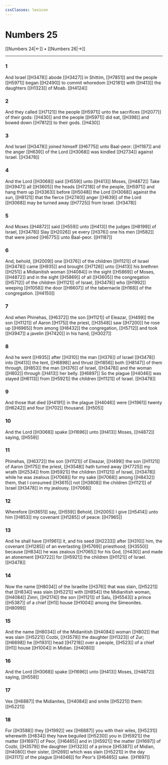 ```yaml
---
cssClasses: lexicon
---
```

# Numbers 25

[[Numbers 24|←]] • [[Numbers 26|→]]

---

### 1
And Israel [[H3478]] abode [[H3427]] in Shittim, [[H7851]] and the people [[H5971]] began [[H2490]] to commit whoredom [[H2181]] with [[H413]] the daughters [[H1323]] of Moab. [[H4124]]

### 2
And they called [[H7121]] the people [[H5971]] unto the sacrifices [[H2077]] of their gods: [[H430]] and the people [[H5971]] did eat, [[H398]] and bowed down [[H7812]] to their gods. [[H430]]

### 3
And Israel [[H3478]] joined himself [[H6775]] unto Baal-peor: [[H1187]] and the anger [[H639]] of the Lord [[H3068]] was kindled [[H2734]] against Israel. [[H3478]]

### 4
And the Lord [[H3068]] said [[H559]] unto [[H413]] Moses, [[H4872]] Take [[H3947]] all [[H3605]] the heads [[H7218]] of the people, [[H5971]] and hang them up [[H3363]] before [[H5048]] the Lord [[H3068]] against the sun, [[H8121]] that the fierce [[H2740]] anger [[H639]] of the Lord [[H3068]] may be turned away [[H7725]] from Israel. [[H3478]]

### 5
And Moses [[H4872]] said [[H559]] unto [[H413]] the judges [[H8199]] of Israel, [[H3478]] Slay [[H2026]] ye every [[H376]] one his men [[H582]] that were joined [[H6775]] unto Baal-peor. [[H1187]]

### 6
And, behold, [[H2009]] one [[H376]] of the children [[H1121]] of Israel [[H3478]] came [[H935]] and brought [[H7126]] unto [[H413]] his brethren [[H251]] a Midianitish woman [[H4084]] in the sight [[H5869]] of Moses, [[H4872]] and in the sight [[H5869]] of all [[H3605]] the congregation [[H5712]] of the children [[H1121]] of Israel, [[H3478]] who [[H1992]] weeping [[H1058]] the door [[H6607]] of the tabernacle [[H168]] of the congregation. [[H4150]]

### 7
And when Phinehas, [[H6372]] the son [[H1121]] of Eleazar, [[H499]] the son [[H1121]] of Aaron [[H175]] the priest, [[H3548]] saw [[H7200]] he rose up [[H6965]] from among [[H8432]] the congregation, [[H5712]] and took [[H3947]] a javelin [[H7420]] in his hand; [[H3027]]

### 8
And he went [[H935]] after [[H310]] the man [[H376]] of Israel [[H3478]] into [[H413]] the tent, [[H6898]] and thrust [[H1856]] both [[H8147]]  of them through, [[H853]] the man [[H376]] of Israel, [[H3478]] and the woman [[H802]] through [[H413]] her belly. [[H6897]] So the plague [[H4046]] was stayed [[H6113]] from [[H5921]] the children [[H1121]] of Israel. [[H3478]]

### 9
And those that died [[H4191]] in the plague [[H4046]] were [[H1961]] twenty [[H6242]] and four [[H702]] thousand. [[H505]]

### 10
And the Lord [[H3068]] spake [[H1696]] unto [[H413]] Moses, [[H4872]] saying, [[H559]]

### 11
Phinehas, [[H6372]] the son [[H1121]] of Eleazar, [[H499]] the son [[H1121]] of Aaron [[H175]] the priest, [[H3548]] hath turned away [[H7725]] my wrath [[H2534]] from [[H5921]] the children [[H1121]] of Israel, [[H3478]] while he was zealous [[H7068]] for my sake [[H7068]] among [[H8432]] them, that I consumed [[H3615]] not [[H3808]] the children [[H1121]] of Israel [[H3478]] in my jealousy. [[H7068]]

### 12
Wherefore [[H3651]] say, [[H559]] Behold, [[H2005]] I give [[H5414]]  unto him [[H853]] my covenant [[H1285]] of peace: [[H7965]]

### 13
And he shall have [[H1961]] it, and his seed [[H2233]] after [[H310]] him, the covenant [[H1285]] of an everlasting [[H5769]] priesthood; [[H3550]] because [[H834]] he was zealous [[H7065]] for his God, [[H430]] and made an atonement [[H3722]] for [[H5921]] the children [[H1121]] of Israel. [[H3478]]

### 14
Now the name [[H8034]] of the Israelite [[H376]] that was slain, [[H5221]] that [[H834]] was slain [[H5221]] with [[H854]] the Midianitish woman, [[H4084]] Zimri, [[H2174]] the son [[H1121]] of Salu, [[H5543]] a prince [[H5387]] of a chief [[H1]] house [[H1004]] among the Simeonites. [[H8099]]

### 15
And the name [[H8034]] of the Midianitish [[H4084]] woman [[H802]] that was slain [[H5221]] Cozbi, [[H3579]] the daughter [[H1323]] of Zur; [[H6698]] he [[H1931]] head [[H7218]] over a people, [[H523]] of a chief [[H1]] house [[H1004]] in Midian. [[H4080]]

### 16
And the Lord [[H3068]] spake [[H1696]] unto [[H413]] Moses, [[H4872]] saying, [[H559]]

### 17
Vex [[H6887]] the Midianites, [[H4084]] and smite [[H5221]] them: [[H5221]]

### 18
For [[H3588]] they [[H1992]] vex [[H6887]] you with their wiles, [[H5231]] wherewith [[H834]] they have beguiled [[H5230]] you in [[H5921]] the matter [[H1697]] of Peor, [[H6465]] and in [[H5921]] the matter [[H1697]] of Cozbi, [[H3579]] the daughter [[H1323]] of a prince [[H5387]] of Midian, [[H4080]] their sister, [[H269]] which was slain [[H5221]] in the day [[H3117]] of the plague [[H4046]] for Peor's [[H6465]] sake. [[H1697]]
